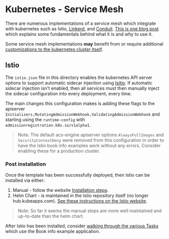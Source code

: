 # Kubernetes - Service Mesh

There are numerous implementations of a service mesh which integrate with kubernetes such as Istio, [Linkerd](http://linkerd.io), and [Conduit](https://conduit.io/).  [This is one blog post](https://medium.com/microservices-in-practice/service-mesh-for-microservices-2953109a3c9a) which explains some fundamentals behind what it is and why to use it.

Some service mesh implementations **may** benefit from or require additional [customizations to the kubernetes cluster itself](https://github.com/Azure/acs-engine/blob/master/docs/clusterdefinition.md).

## Istio

The `istio.json` file in this directory enables the kubernetes API server options to support automatic sidecar injection using [Isitio](https://istio.io/).  If automatic sidecar injection isn't enabled, then all services must then manually inject the sidecar configuration into every deployment, every time.  

The main changes this configuration makes is adding these flags to the apiserver `Initializers,MutatingAdmissionWebhook,ValidatingAdmissionWebhook` and starting using the `runtime-config` with `admissionregistration.k8s.io/v1alpha1`.

> Note: The default acs-engine apiserver options `AlwaysPullImages` and `SecurityContextDeny` were removed from this configuration in order to have the Istio book info examples work without any errors.  Consider enabling these for a production cluster.


### Post installation

Once the template has been successfully deployed, then Istio can be installed via either:

1. Manual - follow the website [Installation steps](https://istio.io/docs/setup/kubernetes/quick-start.html#installation-steps).
1. Helm Chart - is maintained in the Istio repository itself (no longer hub.kubeapps.com).  [See these instructions on the Istio website](https://istio.io/docs/setup/kubernetes/helm.html).

> Note: So far it seems the manual steps are more well maintained and up-to-date than the helm chart.

After Istio has been installed, consider [walking through the various Tasks](https://istio.io/docs/tasks/) which use the Book info example application.